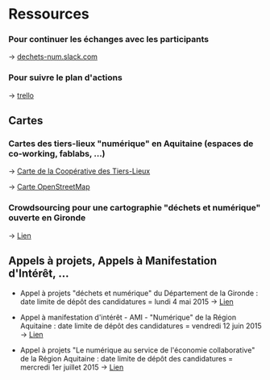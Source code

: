 # Ressources

### Pour continuer les échanges avec les participants

-> [dechets-num.slack.com](dechets-num.slack.com)

### Pour suivre le plan d'actions

-> [trello](https://trello.com/b/ADdL7CIZ/dechets-num)

## Cartes

### Cartes des tiers-lieux "numérique" en Aquitaine (espaces de co-working, fablabs, ...)

-> [Carte de la Coopérative des Tiers-Lieux](http://coop.tierslieux.net/espace-ouverts-et-en-projets/)

-> [Carte OpenStreetMap](http://umap.openstreetmap.fr/fr/map/co-working-aquitaine_33176#7/43.620/0.275)

### Crowdsourcing pour une cartographie "déchets et numérique" ouverte en Gironde

-> [Lien](http://umap.openstreetmap.fr/fr/map/dechets-et-numerique_31735#9/44.8383/-0.6317)

## Appels à projets, Appels à Manifestation d'Intérêt, ...

+ Appel à projets "déchets et numérique" du Département de la Gironde : date limite de dépôt des candidatures = lundi 4 mai 2015 -> [Lien](http://www.gironde.fr/jcms/cgw_74981/appel-a-projets-dechets-et-numerique)

+ Appel à manifestation d'intérêt - AMI - "Numérique" de la Région Aquitaine : date limite de dépôt des candidatures = vendredi 12 juin 2015 -> [Lien](http://les-aides.aquitaine.fr/article1141.html)

+ Appel à projets "Le numérique au service de l'économie collaborative" de la Région Aquitaine : date limite de dépôt des candidatures = mercredi 1er juillet 2015 -> [Lien](http://les-aides.aquitaine.fr/article1154.html)

